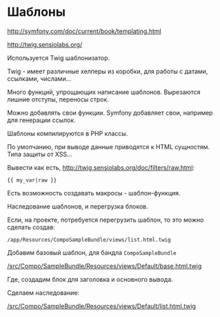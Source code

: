 # Шаблоны

http://symfony.com/doc/current/book/templating.html

http://twig.sensiolabs.org/

Используется Twig шаблонизатор.

Twig - имеет различные хелперы из коробки, для работы с датами, ссылками, числами...

Много функций, упрощающих написание шаблонов. Вырезаются лишние отступы, переносы строк.

Можно добавлять свои функции. Symfony добавляет свои, например для генерации ссылок.

Шаблоны компилируются в PHP классы.

По умолчанию, при выводе данные приводятся к HTML сущностям. Типа защиты от XSS...

Вывести как есть, http://twig.sensiolabs.org/doc/filters/raw.html:

```twig
{{ my_var|raw }}
```

Есть возможность создавать макросы - шаблон-функция.

Наследование шаблонов, и перегрузка блоков.

Если, на проекте, потребуется перегрузить шаблон, то это можно сделать создав:

```
/app/Resources/CompoSampleBundle/views/list.html.twig
```

Добавим базовый шаблон, для бандла `CompoSampleBundle`

[/src/Compo/SampleBundle/Resources/views/Default/base.html.twig](/src/Compo/SampleBundle/Resources/views/Default/base.html.twig)

Где, создадим блок для заголовка и основного вывода.

Сделаем наследование:

[/src/Compo/SampleBundle/Resources/views/Default/list.html.twig](/src/Compo/SampleBundle/Resources/views/Default/list.html.twig)

